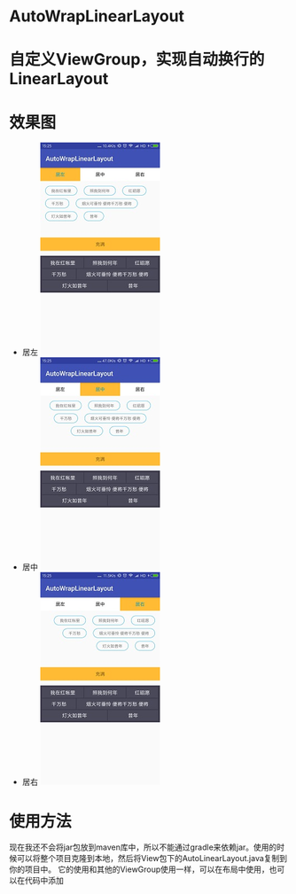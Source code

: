 # AutoWrapLinearLayout
# 自定义ViewGroup，实现自动换行的LinearLayout
# 效果图
 * 居左
 ![居左](/design/left.jpg)
 * 居中
 ![居中](/design/center.jpg) 
 * 居右
 ![居右](/design/right.jpg)


# 使用方法
   现在我还不会将jar包放到maven库中，所以不能通过gradle来依赖jar。使用的时候可以将整个项目克隆到本地，然后将View包下的AutoLinearLayout.java复制到你的项目中。
   它的使用和其他的ViewGroup使用一样，可以在布局中使用，也可以在代码中添加

